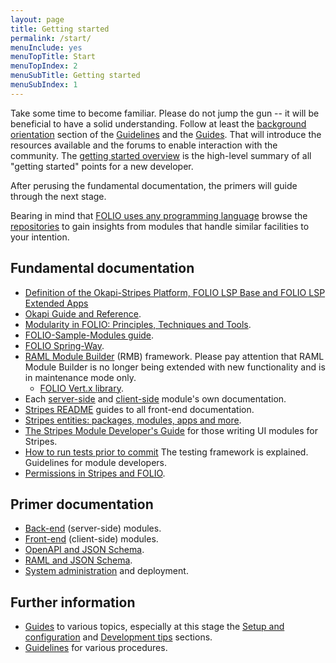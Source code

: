 ```yaml
---
layout: page
title: Getting started
permalink: /start/
menuInclude: yes
menuTopTitle: Start
menuTopIndex: 2
menuSubTitle: Getting started
menuSubIndex: 1
---
```


Take some time to become familiar. Please do not jump the gun -- it will be beneficial to have a solid understanding.
Follow at least the [background orientation](/guidelines/#background-orientation)
section of the [Guidelines](/guidelines/)
and the [Guides](/guides/#background-orientation).
That will introduce the resources available and the forums to enable interaction with the community.
The [getting started overview](overview/) is the high-level summary of all "getting started" points for a new developer.

After perusing the fundamental documentation, the primers will guide through the next stage.

Bearing in mind that [FOLIO uses any programming language](/guides/any-programming-language/) browse the [repositories](/source-code/) to gain insights from modules that handle similar facilities to your intention.

## Fundamental documentation

- [Definition of the Okapi-Stripes Platform, FOLIO LSP Base and FOLIO LSP Extended Apps](https://wiki.folio.org/x/kozc)
- [Okapi Guide and Reference](https://github.com/folio-org/okapi/blob/master/doc/guide.md).
- [Modularity in FOLIO: Principles, Techniques and Tools](https://doi.org/10.23974/ijol.2021.vol6.2.208).
- [FOLIO-Sample-Modules guide](https://github.com/folio-org/folio-sample-modules/blob/master/README.md).
- [FOLIO Spring-Way](/spring/#spring-way).
- [RAML Module Builder](https://github.com/folio-org/raml-module-builder) (RMB) framework. Please pay attention that RAML Module Builder is no longer being extended with new functionality and is in maintenance mode only.
  - [FOLIO Vert.x library](https://github.com/folio-org/folio-vertx-lib).
- Each [server-side](/source-code/#server-side) and [client-side](/source-code/#client-side)
module's own documentation.
- [Stripes README](https://github.com/folio-org/stripes/blob/master/README.md)
guides to all front-end documentation.
- [Stripes entities: packages, modules, apps and more](https://github.com/folio-org/stripes/blob/master/doc/modules-apps-etc.md).
- [The Stripes Module Developer's Guide](https://github.com/folio-org/stripes/blob/master/doc/dev-guide.md)
for those writing UI modules for Stripes.
- [How to run tests prior to commit](/faqs/how-to-test-prior-to-commit/)
The testing framework is explained. Guidelines for module developers.
- [Permissions in Stripes and FOLIO](https://github.com/folio-org/stripes-core/blob/master/doc/permissions.md).

## Primer documentation

* [Back-end](primer-develop-backend/) (server-side) modules.
* [Front-end](primer-develop-frontend/) (client-side) modules.
* [OpenAPI and JSON Schema](primer-oas/).
* [RAML and JSON Schema](primer-raml/).
* [System administration](primer-sys-admin/) and deployment.

## Further information

* [Guides](/guides/) to various topics, especially at this stage the [Setup and configuration](/guides/#setup-and-configuration) and  [Development tips](/guides/#development-tips) sections.
* [Guidelines](/guidelines/) for various procedures.

<div class="folio-spacer-content"></div>

